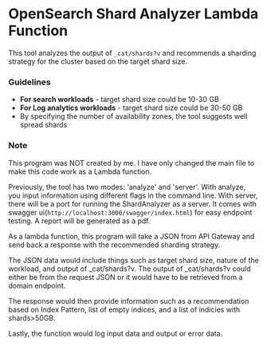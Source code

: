 # OpenSearch Shard Analyzer Lambda Function

This tool analyzes the output of `_cat/shards?v` and recommends a sharding strategy for the cluster based on the target shard size. 
### Guidelines
* **For search workloads** - target shard size could be 10-30 GB
* **For Log analytics workloads** - target shard size could be 30-50 GB
* By specifying the number of availability zones, the tool suggests well spread shards

### Note
This program was NOT created by me. I have only changed the main file to make this code work as a Lambda function. 

Previously, the tool has two modes: 'analyze' and 'server'.
With analyze, you input information using different flags in the command line.
With server, there will be a port for running the ShardAnalyzer as a server. It comes with swagger ui(`http://localhost:3000/swagger/index.html`) for easy endpoint testing. A report will be generated as a pdf.

As a lambda function, this program will take a JSON from API Gateway and send back a response with the recommended sharding strategy. 

The JSON data would include things such as target shard size, nature of the workload, and output of _cat/shards?v.
The output of _cat/shards?v could either be from the request JSON or it would have to be retrieved from a domain endpoint.

The response would then provide information such as a recommendation based on Index Pattern, list of empty indices, and a list of indicies with shards>50GB. 

Lastly, the function would log input data and output or error data. 

